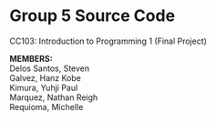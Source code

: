 # Group 5 Source Code
CC103: Introduction to Programming 1 (Final Project)

<b>MEMBERS:</b> </br> 
Delos Santos, Steven </br>
Galvez, Hanz Kobe </br>
Kimura, Yuhji Paul </br>
Marquez, Nathan Reigh </br>
Requioma, Michelle </br>
